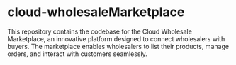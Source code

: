 # cloud-wholesaleMarketplace
This repository contains the codebase for the Cloud Wholesale Marketplace, an innovative platform designed to connect wholesalers with buyers. The marketplace enables wholesalers to list their products, manage orders, and interact with customers seamlessly.
